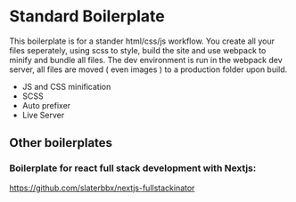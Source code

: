 # Standard Boilerplate
This boilerplate is for a stander html/css/js workflow. You create all your files seperately, using scss to style, build the site and use webpack to minify and bundle all files. The dev environment is run in the webpack dev server, all files are moved ( even images ) to a production folder upon build.
- JS and CSS minification
- SCSS
- Auto prefixer
- Live Server

## Other boilerplates  
### Boilerplate for react full stack development with Nextjs:
https://github.com/slaterbbx/nextjs-fullstackinator
